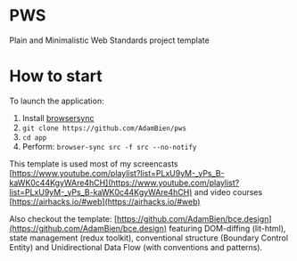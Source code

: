 # PWS

Plain and Minimalistic Web Standards project template

# How to start

To launch the application:

1. Install [browsersync](https://www.browsersync.io)
2. `git clone https://github.com/AdamBien/pws`
3. `cd app`
4. Perform: `browser-sync src -f src --no-notify`

This template is used most of my screencasts [https://www.youtube.com/playlist?list=PLxU9yM-_yPs_B-kaWK0c44KgyWAre4hCH](https://www.youtube.com/playlist?list=PLxU9yM-_yPs_B-kaWK0c44KgyWAre4hCH) and video courses [https://airhacks.io/#web](https://airhacks.io/#web)

Also checkout the template: [https://github.com/AdamBien/bce.design](https://github.com/AdamBien/bce.design) featuring DOM-diffing (lit-html), state management (redux toolkit), 
conventional structure (Boundary Control Entity) and Unidirectional Data Flow (with conventions and patterns).
